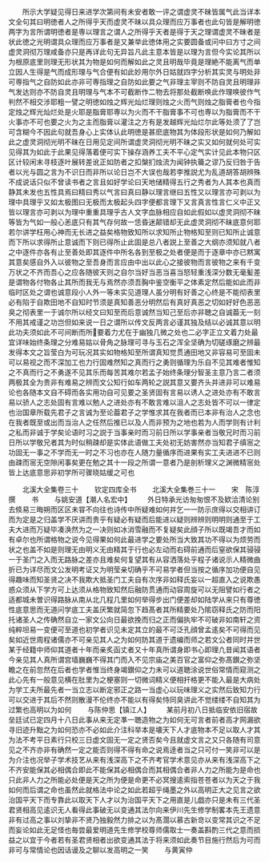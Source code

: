 <!-- { "loadSidebar": true } -->
　　所示大学疑见得日来进学次第间有未安者敢一评之谓虚灵不昧皆属气此当详本文全句其曰明徳者人之所得乎天而虚灵不昧以具众理而应万事者也此句皆是解明徳两字为言所谓明徳者是専以理言之谓人之所得乎天者是得于天之理谓虚灵不昧者是状此徳之光明谓具众理而应万事者是又兼举此徳体用之实要圆备或问中曰方寸之间虚灵洞彻万理咸备亦只是再详此句无异旨凡此主意本皆是以理为言但今实论其所以为根原底里则理无形状其为物是如何而解如此之灵且明哉毕竟是理絶不能离气而单立因人生得是气而成形理与气合便有如此妙用尔外日姑就四字分析其实灵与明处非可専指气之自防如此亦非可専指理之自防如此要之气非理主宰则不防自灵且明理非气发达则亦不防自灵且明理与气本不可截断作二物去将那处截断唤此作理唤彼作气判然不相交涉耶粗一譬之明徳如烛之辉光灿烂理则烛之火而气则烛之脂膏者也今指定烛之辉光灿烂处是火耶是脂膏耶専以为火而不干脂膏事不可也専以为脂膏而不干火事亦不可也要之火为之主而脂膏以灌注之方有是发越辉光灿烂尔此等处须了了岂可含糊今不因此句就吾身心上实体认此明徳是甚麽底物其为体段形状是如何乃解如此之虚灵洞彻光明不昧在日用见定间所谓虚灵洞彻光明不昧之实又如何就何处可实见得其为如此于此果见得落着便可实下操存涵养工夫不平心定气实计见此本物只区区计较闲末寻枝逐叶展转差讹正如防者之扣槃扪烛流为闻钟执籥之谬乃反归咎于告者以光与圆之言为不识日而非所以论日岂不大误也哉若李推説尤为乱道胡答胡辨殊不成说话只似不曾读书者之言且如好学论曰天地储精得五行之秀者为人其本也真而静其未发也五性具焉曰精曰秀以气言曰真曰静以理言继曰五性又以理言亦可剥以为理中具理乎又如太极图曰无极而太极起头四字便都言理下又言真言性言仁义中正又皆以理言亦可剥以为理中重重具理乎古人文字血脉相应自如此假如以虚灵洞彻不昧等皆为气如一般心恙底只有其气存何故一恁昏迷颠错却无此虚灵洞彻不昧底意何耶若尔讲学枉用心神而无长进之益矣格物致知所以求知所止物格知至则已知所止诚意而下所以求得所止意诚而下则已得所止此固是总八者説上至善之大纲亦须知就八者之中逐件亦各有止至善处即其逐件中所名各到至极之处者便是而于逐章中亦已黙寓其意矣感自外入以彼物之至吾身而言应由中出以此心之接彼物而言彼物之来有千变万状之不齐而吾心之应各随彼天则之自尔当好当恶当喜当怒轻重浅深分数无毫髪差是谓物各付物各止其所而我无与焉然亦须吾胸中鉴空衡平之体素定然后能如此而非临时区处之谓也诚意段小人外一等未实见道理人虽分明有好善之心终是不能彻表里必有陷于自欺田地不自知时节须是真知善恶分明然后有真好真恶之切如好好色恶恶臭之彻表里一于诚尔所以经文曰知至而后意诚然当知己至后亦非聴之自诚葢无一刻不用其戒谨之功岂但如来说一日之谓所以传文反两言必谨其独及结以必诚其意以明此功夫须如此不可间断而所要着力尤在于幽独几微之处也二必字正立文着力处最宜详味始终条理之分难易姑以骨角之脉理可寻与玉石之浑全坚确为切磋琢磨之辨最发得本文之旨莹白为可玩况其实如物格知至所谓真知觉贯通田地又非容易可至固未可以易视之而不深加工也力行固难然知之真而行之勇则循理为乐自不见其难者惟知之不真而行之不勇遂不见其乐而每苦其难尔若孟子始终条理分智圣主意乃言二者须两极其全为贵非有难易之辨而文公知行如车两轮之説其意又要齐头并进非可以难易论也各随本文自不碍而各实用功自可见要之圣贤固有言易以诱人之进处亦有不敢言易以骄人之志处固有言难以勉人之进处亦有不敢言难以沮人之志处皆不可以一律定也治国章所载先君子之言诚为至论葢君子之学惟求其在我者而已本非有治人之念也在我者既至或出而当治人之任然后推已以及人而非预为之地也若为人而学则有计利之私而非诚于学矣论语时习之説于当事亲时而习前日所以学事亲者当敬兄时而习前日所以学敬兄者其为时似稍疎却是实体此语做工夫处初无妨害然亦当知君子缜宻之功固无一事之不学而无一时之不习也亦在人随力量循序而进果有实工夫进进不已则由疎而宻无空隙闲事矣更在勉之其十一段之所谓一意者乃是剖析理义之渊微精宻处皆上达底意思非初学所可骤晓姑缓之可也






　　北溪大全集卷三十
　　钦定四库全书
　　北溪大全集巻三十一
　　宋　陈淳　撰
　　书
　　与姚安道【潮人名宏中】
　　外日特承光访匆匆恨不及欵洽清论别去倐易三晦朔而区区未甞不向往也诗传中所疑难如何并乞一一防示庶得以交相讲订而为定是之归盖学不厌讲而贵乎有疑必有疑而后能进以疑则辨辨则明明则通至于工夫大进而万疑毕凑涣然为之一决则如冰消雪融而不复疑矣此顔子所以既竭吾才而如有卓尔也所谓格物之说今见得果如何此最进学之要处所当大致其功不得以为烦劳而状之也盖不如是则理无由明义无由精其于行也必左动而右碍前通而后窒欲保其骎骎一于圣门之入而无路脉之差亦且难矣何复望其有从容洒落处乎程子诸说示人精微曲折已为详尽而文公发明考证又为明莹亲切确乎不可易学者但当按之循序加功便自见得趣味而知圣贤之决不我欺大抵圣门工夫自有次序非如释氏妄以一超直入之说欺愚惑众须从下学方可上达须从格物致知然后融防贯通而动容周旋可以无阻譬如行者之适都城未曽识得路脉从南从北几程几里如何举得步出门便差却如陆学从来只有尊徳性底意思而无道问学底工夫盖厌繁就简忽下趋髙者其所精要处乃隂窃释氏之防而阳托诸圣人之传确然自立一家文公向日最欲挽而归之正而偏执牢不可破非如南轩之资纯粹坦易一变便可至道也初学者识见未定其立的最不可泛孔顔曾孟逺矣不可得而见矣如近世周程诸儒亦不可亲见其人之为如何防其道于遗编而师之若文公者同时并世某于经籍中师仰其道者十年而亲炙函丈者又十年真所谓身即书心即理凢昔闻其语者今亲见其人真所谓宫墙巍巍不得其门而入不见宗庙之美百官之富仰之弥髙鑚之弥坚瞻之在前忽然在后者也学者惟当终身竭鑚仰之力未可以道聴涂说世俗常情而窥测之此心先有一般意见横在肚里为之梗塞则一切微词精义便相扞格更不能入最是大病处为学工夫所最先者一当立志以断定邪正之路一当虚心以玩味理义之实然后致知力行可以交进于其后不然则散漫不伦终亦不能以有得矣恃同臭讲此不觉缕缕不自知其为过繁也高明以为如何
　　与陈仲思【镇江人】
　　某前月初八日抵临安依旧宿故垒廷试已定四月十八日此事从来无定凖一聴造物之为如何无可言者前者高才网漏欲寻旧迹升黜之为如何恐亦不必如此介注科举本是壊天下人才底物本不足以取人才其为法不考平日素行只校三日虚文固无一定之贤否矣今且就虚文言之又只各随有司意见之不齐亦非有确然一定之能否则得不得有命之说焉逹者当之只可付一笑非可以是为介注也况举子学术技艺从来有浅深高下之不齐考官学术意见亦从来有浅深高下之不齐安能保其必相偶合即此不能保其必相偶合而其相偶合者非人力之所能为是命也只此非人力之所能必处便是天之所为便是命更不必冥搜逺索指苍苍者以为天之于我如何而后谓之命也虽然此就格法中论之如此若超乎绳墨之外以高明正大之见言之欲治国平天下而专靠此以取天下人才以为治国平天下之用直是儿戯亦只是未有三代圣君贤相高见逺识无人看得此事破无以变通其法尔向来伊川先生修学制畧本先王遗意非有过高之事以刘挚非不贤乃独毅然力排之以为髙濶以慕古新竒以变常其识之不足而妄论如此无足怪也毎尝最爱明道先生修学校尊师儒取士一奏盖斟酌三代之意而损益之以宜于今者若有圣君贤相者出欲变通其法于将来须如此奏节目施行然后为可而非可与常情论也因话谩及之聊以发高明之一笑
　　与黄寅仲
